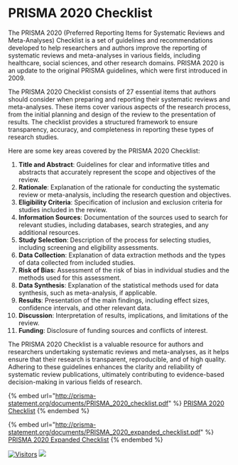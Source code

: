 # PRISMA 2020 Checklist

The PRISMA 2020 (Preferred Reporting Items for Systematic Reviews and Meta-Analyses) Checklist is a set of guidelines and recommendations developed to help researchers and authors improve the reporting of systematic reviews and meta-analyses in various fields, including healthcare, social sciences, and other research domains. PRISMA 2020 is an update to the original PRISMA guidelines, which were first introduced in 2009.

The PRISMA 2020 Checklist consists of 27 essential items that authors should consider when preparing and reporting their systematic reviews and meta-analyses. These items cover various aspects of the research process, from the initial planning and design of the review to the presentation of results. The checklist provides a structured framework to ensure transparency, accuracy, and completeness in reporting these types of research studies.

Here are some key areas covered by the PRISMA 2020 Checklist:

1. **Title and Abstract**: Guidelines for clear and informative titles and abstracts that accurately represent the scope and objectives of the review.
2. **Rationale**: Explanation of the rationale for conducting the systematic review or meta-analysis, including the research question and objectives.
3. **Eligibility Criteria**: Specification of inclusion and exclusion criteria for studies included in the review.
4. **Information Sources**: Documentation of the sources used to search for relevant studies, including databases, search strategies, and any additional resources.
5. **Study Selection**: Description of the process for selecting studies, including screening and eligibility assessments.
6. **Data Collection**: Explanation of data extraction methods and the types of data collected from included studies.
7. **Risk of Bias**: Assessment of the risk of bias in individual studies and the methods used for this assessment.
8. **Data Synthesis**: Explanation of the statistical methods used for data synthesis, such as meta-analysis, if applicable.
9. **Results**: Presentation of the main findings, including effect sizes, confidence intervals, and other relevant data.
10. **Discussion**: Interpretation of results, implications, and limitations of the review.
11. **Funding**: Disclosure of funding sources and conflicts of interest.

The PRISMA 2020 Checklist is a valuable resource for authors and researchers undertaking systematic reviews and meta-analyses, as it helps ensure that their research is transparent, reproducible, and of high quality. Adhering to these guidelines enhances the clarity and reliability of systematic review publications, ultimately contributing to evidence-based decision-making in various fields of research.

{% embed url="http://prisma-statement.org/documents/PRISMA_2020_checklist.pdf" %}
[PRISMA 2020 Checklist](http://prisma-statement.org/documents/PRISMA\_2020\_checklist.pdf)
{% endembed %}

{% embed url="http://prisma-statement.org/documents/PRISMA_2020_expanded_checklist.pdf" %}
[PRISMA 2020 Expanded Checklist](http://prisma-statement.org/documents/PRISMA\_2020\_expanded\_checklist.pdf)
{% endembed %}

[![Visitors](https://api.visitorbadge.io/api/visitors?path=https%3A%2F%2Fgithub.com%2Fdrshahizan&labelColor=%23697689&countColor=%23555555&style=plastic)](https://visitorbadge.io/status?path=https%3A%2F%2Fgithub.com%2Fdrshahizan)
![](https://hit.yhype.me/github/profile?user_id=81284918)